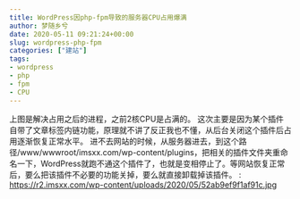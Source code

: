 ```yaml
---
title: WordPress因php-fpm导致的服务器CPU占用爆满
author: 梦随乡兮
date: 2020-05-11 09:21:24+00:00
slug: wordpress-php-fpm
categories: ["建站"]
tags:
- wordpress
- php
- fpm
- CPU
---
```

上图是解决占用之后的进程，之前2核CPU是占满的。
这次主要是因为某个插件自带了文章标签内链功能，原理就不讲了反正我也不懂，从后台关闭这个插件后占用逐渐恢复正常水平。
进不去网站的时候，从服务器进去，到这个路径/www/wwwroot/imsxx.com/wp-content/plugins，把相关的插件文件夹重命名一下，WordPress就跑不通这个插件了，也就是变相停止了。等网站恢复正常后，要么把该插件不必要的功能关掉，要么就直接卸载掉该插件。
: https://r2.imsxx.com/wp-content/uploads/2020/05/52ab9ef9f1af91c.jpg
